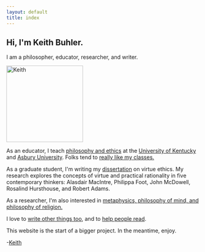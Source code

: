 ```yaml
---
layout: default
title: index
---
```


## Hi, I'm Keith Buhler.

I am a philosopher, educator, researcher, and writer.

<img src="/img/face3.jpg" alt="Keith" height="200" width="200">

As an educator, I teach [philosophy and ethics](/teaching) at the [University of Kentucky](https://philosophy.as.uky.edu/users/kebu226) and [Asbury University](http://colleges.usnews.rankingsandreviews.com/best-colleges/rankings/regional-colleges-south). Folks tend to [really like my classes.](http://www.ratemyprofessors.com/ShowRatings.jsp?tid=1822771)

As a graduate student, I'm writing my [dissertation](/phd) on virtue ethics. My research explores the concepts of virtue and practical rationality in five contemporary thinkers: Alasdair MacIntre, Philippa Foot, John McDowell, Rosalind Hursthouse, and Robert Adams. 

As a researcher, I'm also interested in [metaphysics, philosophy of mind, and philosophy of religion.](https://uky.academia.edu/KeithBuhler)

I love to [write other things too](http://circularreason.github.io/writings), and to [help people read](http://www.readingintentionally.com).

This website is the start of a bigger project. In the meantime, enjoy.

-[Keith](mailto:keithedbuhler@gmail.com)